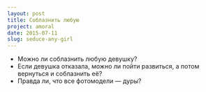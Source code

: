 ```yaml
---
layout: post
title: Соблазнить любую
project: amoral
date: 2015-07-11
slug: seduce-any-girl
---
```


- Можно ли соблазнить любую девушку?
- Если девушка отказала, можно ли пойти развиться, а потом вернуться и соблазнить её?
- Правда ли, что все фотомодели — дуры?

